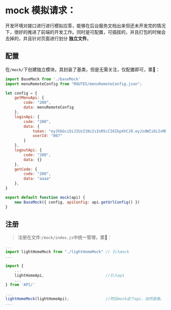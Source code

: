 # mock 模拟请求：

开发环境对接口进行进行模拟应答，能够在后台服务文档出来但还未开发完的情况下，很好的推进了前端的开发工作。同时是可配置，可插拔的，并且打包的时候会去掉的，并且针对页面进行划分 __独立文件__。

## 配置
在`/mock/`下创建独立模块，其封装了基类，但是无需关注，仅配置即可，栗🌰：

```js
import BaseMock from './baseMock'
import menuRemoteConfig from "ROUTES/menuRemoteConfig.json";

let config = {
    getMenuApi: {
        code: "200",
        data: menuRemoteConfig
    },
    loginApi: {
        code: "200",
        data: {
            token: "eyJhbGciOiJIUzI1NiIsInR5cCI6IkpXVCJ9.eyJzdWIiOiIxMDM0M3poIiwiaXNzIjoidXNlckdVSS0xMjM0NTY3OCFAIyQlXiYqIiwiZXhwIjoxNjEwNTI3ODg3LCJ1c2VySWQiOiIxMDM0M3poIiwiaWF0IjoxNjEwNDQxNDg3LCJqdGkiOiIxNjEwNDQxNDg3MTA5MTAzNDMifQ.ENyqU7WGRdqPoqrkUW1sEff4fBTJShJL7ot7TFmRObc",
            userId: "007"
        }
    },
    logoutApi: {
        code: "200",
        data: {}
    },
    getCode: {
        code: "200",
        data: "aaaa"
    },
}

export default function mock(api) {
    new BaseMock({ config, apiConfig: api.getUrlConfig() })
}
```

## 注册

> 注册在文件:`/mock/index.js`中统一管理，栗🌰：

```js
...
import lightHomeMock from "./lightHomeMock" // 引入mock
...

import {
    ...
    lightHomeApi,                           //引入api
    ...
} from 'API/'

...
lightHomeMock(lightHomeApi);                //然后mock这个api，自然直接。
...

```
